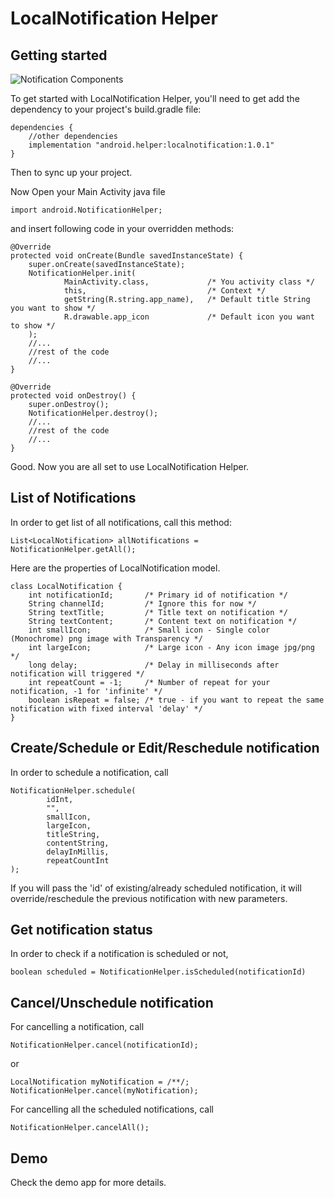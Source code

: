 LocalNotification Helper
===========

Getting started
---------------

![Notification Components](https://ibb.co/nkuyrp)

To get started with LocalNotification Helper, you'll need to get
add the dependency to your project's build.gradle file:

```
dependencies {
    //other dependencies
    implementation "android.helper:localnotification:1.0.1"
}
```
Then to sync up your project.

Now Open your Main Activity java file
```
import android.NotificationHelper;
```
and insert following code in your overridden methods:
```
@Override
protected void onCreate(Bundle savedInstanceState) {
    super.onCreate(savedInstanceState);
    NotificationHelper.init(
            MainActivity.class,             /* You activity class */
            this,                           /* Context */
            getString(R.string.app_name),   /* Default title String you want to show */
            R.drawable.app_icon             /* Default icon you want to show */
    );
    //...
    //rest of the code
    //...
}

@Override
protected void onDestroy() {
    super.onDestroy();
    NotificationHelper.destroy();
    //...
    //rest of the code
    //...
}
```

Good. Now you are all set to use LocalNotification Helper.

List of Notifications
--------
In order to get list of all notifications, call this method:

```
List<LocalNotification> allNotifications = NotificationHelper.getAll();
```

Here are the properties of LocalNotification model.
```
class LocalNotification {
    int notificationId;       /* Primary id of notification */
    String channelId;         /* Ignore this for now */
    String textTitle;         /* Title text on notification */
    String textContent;       /* Content text on notification */
    int smallIcon;            /* Small icon - Single color (Monochrome) png image with Transparency */
    int largeIcon;            /* Large icon - Any icon image jpg/png */
    long delay;               /* Delay in milliseconds after notification will triggered */
    int repeatCount = -1;     /* Number of repeat for your notification, -1 for 'infinite' */
    boolean isRepeat = false; /* true - if you want to repeat the same notification with fixed interval 'delay' */
}
```
Create/Schedule or Edit/Reschedule notification
--------
In order to schedule a notification, call
```
NotificationHelper.schedule(
        idInt,
        "",
        smallIcon,
        largeIcon,
        titleString,
        contentString,
        delayInMillis,
        repeatCountInt
);
```
If you will pass the 'id' of existing/already scheduled notification, it will override/reschedule the previous notification with new parameters.

Get notification status
--------
In order to check if a notification is scheduled or not,
```
boolean scheduled = NotificationHelper.isScheduled(notificationId)
```

Cancel/Unschedule notification
--------
For cancelling a notification, call
```
NotificationHelper.cancel(notificationId);
```
or
```
LocalNotification myNotification = /**/;
NotificationHelper.cancel(myNotification);
```

For cancelling all the scheduled notifications, call
```
NotificationHelper.cancelAll();
```

Demo
--------
Check the demo app for more details.
